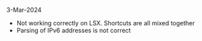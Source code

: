 3-Mar-2024
- Not working correctly on LSX. Shortcuts are all mixed together
- Parsing of IPv6 addresses is not correct